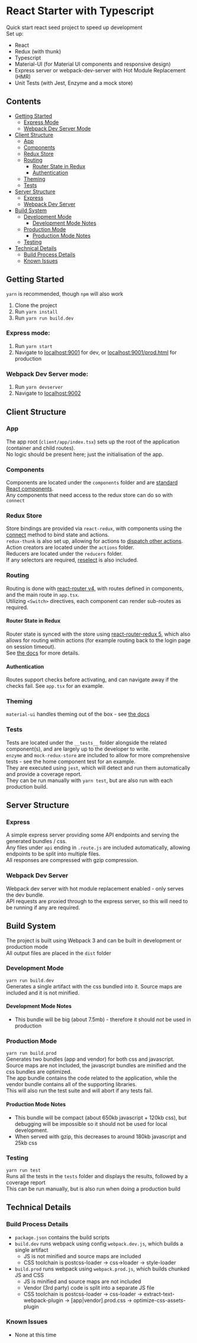 # React Starter with Typescript
 Quick start react seed project to speed up development  
 Set up:
 * React
 * Redux (with thunk)
 * Typescript
 * Material-UI (for Material UI components and responsive design)
 * Express server or webpack-dev-server with Hot Module Replacement (HMR)
 * Unit Tests (with Jest, Enzyme and a mock store)
 
## Contents
   - [Getting Started](#getting-started)
     - [Express Mode](#express-mode)
     - [Webpack Dev Server Mode](#webpack-dev-server-mode)
   - [Client Structure](#client-structure)
     - [App](#app)
     - [Components](#components)
     - [Redux Store](#redux-store)
     - [Routing](#routing)
       - [Router State in Redux](#router-state-in-redux)
       - [Authentication](#authentication)
     - [Theming](#theming)
     - [Tests](#tests)
   - [Server Structure](#server-structure)
     - [Express](#express)
     - [Webpack Dev Server](#webpack-dev-server)
   - [Build System](#build-system)
     - [Development Mode](#development-mode)
       - [Development Mode Notes](#development-mode-notes)
     - [Production Mode](#production-mode)
       - [Production Mode Notes](#production-mode-notes)
     - [Testing](#testing)
   - [Technical Details](#technical-details)
     - [Build Process Details](#build-process-details)
     - [Known Issues](#known-issues) 
 
## Getting Started
`yarn` is recommended, though `npm` will also work  
 1. Clone the project
 2. Run `yarn install`
 3. Run `yarn run build.dev`

### Express mode:  
 1. Run `yarn start`
 2. Navigate to [localhost:9001](http://localhost:9001) for dev, or [localhost:9001/prod.html](http://localhost:9001/prod.html) for production

### Webpack Dev Server mode:
 1. Run `yarn devserver`
 2. Navigate to [localhost:9002](http://localhost:9002)

## Client Structure
### App  
   The app root (`client/app/index.tsx`) sets up the root of the application (container and child routes).  
   No logic should be present here; just the initialisation of the app.  
### Components  
   Components are located under the `components` folder and are [standard React components](https://facebook.github.io/react/docs/react-component.html).    
   Any components that need access to the redux store can do so with `connect`
### Redux Store
  Store bindings are provided via `react-redux`, with components using the [connect](https://github.com/reactjs/react-redux/blob/master/docs/api.md#connectmapstatetoprops-mapdispatchtoprops-mergeprops-options) method to bind state and actions.  
  `redux-thunk` is also set up, allowing for actions to [dispatch other actions](https://github.com/gaearon/redux-thunk).  
  Action creators are located under the `actions` folder.  
  Reducers are located under the `reducers` folder.  
  If any selectors are required, [reselect](https://www.npmjs.com/package/reselect) is also included.  
### Routing  
   Routing is done with [react-router v4](https://www.npmjs.com/package/react-router), with routes defined in components, and the main route in `app.tsx`.  
   Utilizing `<Switch>` directives, each component can render sub-routes as required.  
#### Router State in Redux
   Router state is synced with the store using [react-router-redux 5](https://github.com/ReactTraining/react-router/tree/master/packages/react-router-redux), which also allows for routing within actions (for example routing back to the login page on session timeout).  
   See [the docs](https://github.com/reactjs/react-router-redux) for more details.  
#### Authentication
   Routes support checks before activating, and can navigate away if the checks fail. See `app.tsx` for an example.  
### Theming
   `material-ui` handles theming out of the box - see [the docs](http://www.material-ui.com/#/customization/themes)
### Tests
   Tests are located under the `__tests__` folder alongside the related component(s), and are largely up to the developer to write.  
   `enzyme` and `mock-redux-store` are included to allow for more comprehensive tests - see the home component test for an example.  
   They are executed using `jest`, which will detect and run them automatically and provide a coverage report.  
   They can be run manually with `yarn test`, but are also run with each production build.  
## Server Structure
### Express
   A simple express server providing some API endpoints and serving the generated bundles / css.  
   Any files under `api` ending in `.route.js` are included automatically, allowing endpoints to be split into multiple files.  
   All responses are compressed with gzip compression.  
### Webpack Dev Server
   Webpack dev server with hot module replacement enabled - only serves the dev bundle.  
   API requests are proxied through to the express server, so this will need to be running if any are required.  
## Build System
 The project is built using Webpack 3 and can be built in development or production mode  
 All output files are placed in the `dist` folder
### Development Mode
  `yarn run build.dev`  
  Generates a single artifact with the css bundled into it. Source maps are included and it is not minified.  

#### Development Mode Notes
  * This bundle will be big (about 7.5mb) - therefore it should _not_ be used in production

### Production Mode
  `yarn run build.prod`  
  Generates two bundles (app and vendor) for both css and javascript. Source maps are not included, the javascript bundles are minified and the css bundles are optimized.  
  The app bundle contains the code related to the application, while the vendor bundle contains all of the supporting libraries.  
  This will also run the test suite and will abort if any tests fail.  

#### Production Mode Notes
  * This bundle will be compact (about 650kb javascript + 120kb css), but debugging will be impossible so it should not be used for local development.  
  * When served with gzip, this decreases to around 180kb javascript and 25kb css

### Testing
  `yarn run test`  
  Runs all the tests in the `tests` folder and displays the results, followed by a coverage report  
  This can be run manually, but is also run when doing a production build
## Technical Details
### Build Process Details
 * `package.json` contains the build scripts
 * `build.dev` runs webpack using config `webpack.dev.js`, which builds a single artifact
   * JS is not minified and source maps are included
   * CSS toolchain is postcss-loader -> css->loader -> style-loader
 * `build.prod` runs webpack using `webpack.prod.js`, which builds chunked JS and CSS
   * JS is minified and source maps are not included
   * Vendor (3rd party) code is split into a separate JS file  
   * CSS toolchain is postcss-loader -> css-loader -> extract-text-webpack-plugin -> [app|vendor].prod.css -> optimize-css-assets-plugin

### Known Issues
 * None at this time 
